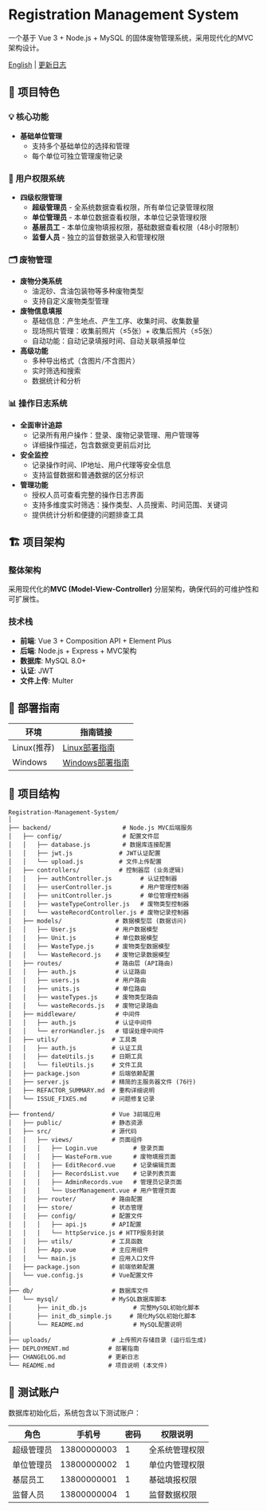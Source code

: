 # Registration Management System

一个基于 Vue 3 + Node.js + MySQL 的固体废物管理系统，采用现代化的MVC架构设计。

[English](README_EN.md) | [更新日志](Changelog.md)

## 🎯 项目特色

### 💡 核心功能
- **基础单位管理**
  - 支持多个基础单位的选择和管理
  - 每个单位可独立管理废物记录

### 👥 用户权限系统
- **四级权限管理**
  - **超级管理员** - 全系统数据查看权限，所有单位记录管理权限
  - **单位管理员** - 本单位数据查看权限，本单位记录管理权限
  - **基层员工** - 本单位废物填报权限，基础数据查看权限（48小时限制）
  - **监督人员** - 独立的监督数据录入和管理权限

### 🗂️ 废物管理
- **废物分类系统**
  - 油泥砂、含油包装物等多种废物类型
  - 支持自定义废物类型管理
- **废物信息填报**
  - 基础信息：产生地点、产生工序、收集时间、收集数量
  - 现场照片管理：收集前照片（≤5张）+ 收集后照片（≤5张）
  - 自动功能：自动记录填报时间、自动关联填报单位
- **高级功能**
  - 多种导出格式（含图片/不含图片）
  - 实时筛选和搜索
  - 数据统计和分析

### 📊 操作日志系统
- **全面审计追踪**
  - 记录所有用户操作：登录、废物记录管理、用户管理等
  - 详细操作描述，包含数据变更前后对比
- **安全监控**
  - 记录操作时间、IP地址、用户代理等安全信息
  - 支持监督数据和普通数据的区分标识
- **管理功能**
  - 授权人员可查看完整的操作日志界面
  - 支持多维度实时筛选：操作类型、人员搜索、时间范围、关键词
  - 提供统计分析和便捷的问题排查工具

## 🏗️ 项目架构

### 整体架构
采用现代化的**MVC (Model-View-Controller)** 分层架构，确保代码的可维护性和可扩展性。

### 技术栈
- **前端**: Vue 3 + Composition API + Element Plus
- **后端**: Node.js + Express + MVC架构
- **数据库**: MySQL 8.0+
- **认证**: JWT
- **文件上传**: Multer

## 📖 部署指南

| 环境 | 指南链接 |
|------|----------|
| Linux(推荐) | [Linux部署指南](development_linux_CN.md) |
| Windows | [Windows部署指南](development_windows_CN.md) |

## 📁 项目结构

```
Registration-Management-System/
│
├── backend/                    # Node.js MVC后端服务
│   ├── config/                 # 配置文件层
│   │   ├── database.js         # 数据库连接配置
│   │   ├── jwt.js             # JWT认证配置
│   │   └── upload.js          # 文件上传配置
│   ├── controllers/           # 控制器层 (业务逻辑)
│   │   ├── authController.js        # 认证控制器
│   │   ├── userController.js        # 用户管理控制器
│   │   ├── unitController.js        # 单位管理控制器
│   │   ├── wasteTypeController.js   # 废物类型控制器
│   │   └── wasteRecordController.js # 废物记录控制器
│   ├── models/               # 数据模型层 (数据访问)
│   │   ├── User.js           # 用户数据模型
│   │   ├── Unit.js           # 单位数据模型
│   │   ├── WasteType.js      # 废物类型数据模型
│   │   └── WasteRecord.js    # 废物记录数据模型
│   ├── routes/               # 路由层 (API路由)
│   │   ├── auth.js           # 认证路由
│   │   ├── users.js          # 用户路由
│   │   ├── units.js          # 单位路由
│   │   ├── wasteTypes.js     # 废物类型路由
│   │   └── wasteRecords.js   # 废物记录路由
│   ├── middleware/           # 中间件
│   │   ├── auth.js           # 认证中间件
│   │   └── errorHandler.js   # 错误处理中间件
│   ├── utils/               # 工具类
│   │   ├── auth.js          # 认证工具
│   │   ├── dateUtils.js     # 日期工具
│   │   └── fileUtils.js     # 文件工具
│   ├── package.json         # 后端依赖配置
│   ├── server.js            # 精简的主服务器文件 (76行)
│   ├── REFACTOR_SUMMARY.md  # 重构详细说明
│   └── ISSUE_FIXES.md       # 问题修复记录
│
├── frontend/                # Vue 3前端应用
│   ├── public/              # 静态资源
│   ├── src/                 # 源代码
│   │   ├── views/           # 页面组件
│   │   │   ├── Login.vue          # 登录页面
│   │   │   ├── WasteForm.vue      # 废物填报页面
│   │   │   ├── EditRecord.vue     # 记录编辑页面
│   │   │   ├── RecordsList.vue    # 记录列表页面
│   │   │   ├── AdminRecords.vue   # 管理员记录页面
│   │   │   └── UserManagement.vue # 用户管理页面
│   │   ├── router/          # 路由配置
│   │   ├── store/           # 状态管理
│   │   ├── config/          # 配置文件
│   │   │   ├── api.js       # API配置
│   │   │   └── httpService.js # HTTP服务封装
│   │   ├── utils/           # 工具函数
│   │   ├── App.vue          # 主应用组件
│   │   └── main.js          # 应用入口文件
│   ├── package.json         # 前端依赖配置
│   └── vue.config.js        # Vue配置文件
│
├── db/                      # 数据库文件
│   └── mysql/               # MySQL数据库脚本
│       ├── init_db.js             # 完整MySQL初始化脚本
│       ├── init_db_simple.js     # 简化MySQL初始化脚本
│       └── README.md              # MySQL配置说明
│
├── uploads/                 # 上传照片存储目录 (运行后生成)
├── DEPLOYMENT.md           # 部署指南
├── CHANGELOG.md            # 更新日志
└── README.md               # 项目说明 (本文件)
```

## 👤 测试账户

数据库初始化后，系统包含以下测试账户：

| 角色 | 手机号 | 密码 | 权限说明 |
|------|--------|------|----------|
| 超级管理员 | 13800000003 | 1 | 全系统管理权限 |
| 单位管理员 | 13800000002 | 1 | 单位内管理权限 |
| 基层员工 | 13800000001 | 1 | 基础填报权限 |
| 监督人员 | 13800000004 | 1 | 监督数据权限 |